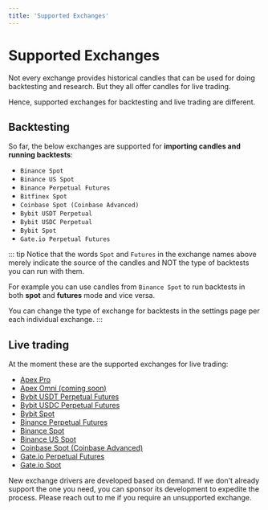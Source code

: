 ```yaml
---
title: 'Supported Exchanges'
---
```


# Supported Exchanges

Not every exchange provides historical candles that can be used for doing backtesting and research. But they all offer candles for live trading.

Hence, supported exchanges for backtesting and live trading are different.

## Backtesting

So far, the below exchanges are supported for **importing candles and running backtests**:

-   `Binance Spot`
-   `Binance US Spot`
-   `Binance Perpetual Futures`
-   `Bitfinex Spot`
-   `Coinbase Spot (Coinbase Advanced)`
-   `Bybit USDT Perpetual`
-   `Bybit USDC Perpetual`
-   `Bybit Spot`
-   `Gate.io Perpetual Futures`

::: tip
Notice that the words `Spot` and `Futures` in the exchange names above merely indicate the source of the candles and NOT the type of backtests you can run with them.

For example you can use candles from `Binance Spot` to run backtests in both **spot** and **futures** mode and vice versa.

You can change the type of exchange for backtests in the settings page per each individual exchange.
:::

## Live trading

At the moment these are the supported exchanges for live trading:

-   [Apex Pro](https://jesse.trade/apex)
-   [Apex Omni (coming soon)](https://jesse.trade/apex)
-   [Bybit USDT Perpetual Futures](https://jesse.trade/bybit)
-   [Bybit USDC Perpetual Futures](https://jesse.trade/bybit)
-   [Bybit Spot](https://jesse.trade/bybit)
-   [Binance Perpetual Futures](https://www.binance.com/en/futures/BTCUSDT)
-   [Binance Spot](https://www.binance.com/en/trade/BTC_USDT?theme=dark&type=spot)
-   [Binance US Spot](https://www.binance.us)
-   [Coinbase Spot (Coinbase Advanced)](https://www.coinbase.com/advanced-trade/spot/BTC-USD) 
-   [Gate.io Perpetual Futures](https://jesse.trade/gate)
-   [Gate.io Spot](https://jesse.trade/gate)

New exchange drivers are developed based on demand. If we don't already support the one you need, you can sponsor its development to expedite the process. Please reach out to me if you require an unsupported exchange.
